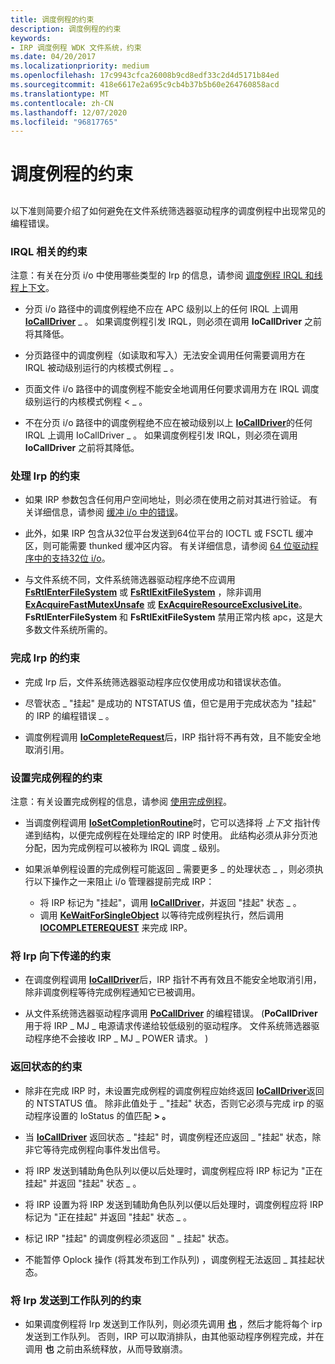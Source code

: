 ```yaml
---
title: 调度例程的约束
description: 调度例程的约束
keywords:
- IRP 调度例程 WDK 文件系统，约束
ms.date: 04/20/2017
ms.localizationpriority: medium
ms.openlocfilehash: 17c9943cfca26008b9cd8edf33c2d4d5171b84ed
ms.sourcegitcommit: 418e6617e2a695c9cb4b37b5b60e264760858acd
ms.translationtype: MT
ms.contentlocale: zh-CN
ms.lasthandoff: 12/07/2020
ms.locfileid: "96817765"
---
```

# <a name="constraints-on-dispatch-routines"></a>调度例程的约束


## <span id="ddk_constraints_on_dispatch_routines_if"></span><span id="DDK_CONSTRAINTS_ON_DISPATCH_ROUTINES_IF"></span>


以下准则简要介绍了如何避免在文件系统筛选器驱动程序的调度例程中出现常见的编程错误。

### <a name="span-idirql-related_constraintsspanspan-idirql-related_constraintsspanspan-idirql-related_constraintsspanirql-related-constraints"></a><span id="IRQL-Related_Constraints"></span><span id="irql-related_constraints"></span><span id="IRQL-RELATED_CONSTRAINTS"></span>IRQL 相关的约束

注意：有关在分页 i/o 中使用哪些类型的 Irp 的信息，请参阅 [调度例程 IRQL 和线程上下文](dispatch-routine-irql-and-thread-context.md)。

-   分页 i/o 路径中的调度例程绝不应在 APC 级别以上的任何 IRQL 上调用 [**IoCallDriver**](/windows-hardware/drivers/ddi/wdm/nf-wdm-iocalldriver) \_ 。 如果调度例程引发 IRQL，则必须在调用 **IoCallDriver** 之前将其降低。

-   分页路径中的调度例程（如读取和写入）无法安全调用任何需要调用方在 IRQL 被动级别运行的内核模式例程 \_ 。

-   页面文件 i/o 路径中的调度例程不能安全地调用任何要求调用方在 IRQL 调度级别运行的内核模式例程 &lt; \_ 。

-   不在分页 i/o 路径中的调度例程绝不应在被动级别以上 [**IoCallDriver**](/windows-hardware/drivers/ddi/wdm/nf-wdm-iocalldriver)的任何 IRQL 上调用 IoCallDriver \_ 。 如果调度例程引发 IRQL，则必须在调用 **IoCallDriver** 之前将其降低。

### <a name="span-idconstraints_on_processing_irpsspanspan-idconstraints_on_processing_irpsspanspan-idconstraints_on_processing_irpsspanconstraints-on-processing-irps"></a><span id="Constraints_on_Processing_IRPs"></span><span id="constraints_on_processing_irps"></span><span id="CONSTRAINTS_ON_PROCESSING_IRPS"></span>处理 Irp 的约束

-   如果 IRP 参数包含任何用户空间地址，则必须在使用之前对其进行验证。 有关详细信息，请参阅 [缓冲 i/o 中的错误](../kernel/failure-to-check-the-size-of-buffers.md)。

-   此外，如果 IRP 包含从32位平台发送到64位平台的 IOCTL 或 FSCTL 缓冲区，则可能需要 thunked 缓冲区内容。 有关详细信息，请参阅 [64 位驱动程序中的支持32位 i/o](../kernel/supporting-32-bit-i-o-in-your-64-bit-driver.md)。

-   与文件系统不同，文件系统筛选器驱动程序绝不应调用 [**FsRtlEnterFileSystem**](./fsrtlenterfilesystem.md) 或 [**FsRtlExitFileSystem**](./fsrtlexitfilesystem.md) ，除非调用 [**ExAcquireFastMutexUnsafe**](/previous-versions/windows/hardware/drivers/ff544340(v=vs.85)) 或 [**ExAcquireResourceExclusiveLite**](/previous-versions/ff544351(v=vs.85))。 **FsRtlEnterFileSystem** 和 **FsRtlExitFileSystem** 禁用正常内核 apc，这是大多数文件系统所需的。

### <a name="span-idconstraints_on_completing_irpsspanspan-idconstraints_on_completing_irpsspanspan-idconstraints_on_completing_irpsspanconstraints-on-completing-irps"></a><span id="Constraints_on_Completing_IRPs"></span><span id="constraints_on_completing_irps"></span><span id="CONSTRAINTS_ON_COMPLETING_IRPS"></span>完成 Irp 的约束

-   完成 Irp 后，文件系统筛选器驱动程序应仅使用成功和错误状态值。

-   尽管状态 \_ "挂起" 是成功的 NTSTATUS 值，但它是用于完成状态为 "挂起" 的 IRP 的编程错误 \_ 。

-   调度例程调用 [**IoCompleteRequest**](/windows-hardware/drivers/ddi/wdm/nf-wdm-iocompleterequest)后，IRP 指针将不再有效，且不能安全地取消引用。

### <a name="span-idconstraints_on_setting_a_completion_routinespanspan-idconstraints_on_setting_a_completion_routinespanspan-idconstraints_on_setting_a_completion_routinespanconstraints-on-setting-a-completion-routine"></a><span id="Constraints_on_Setting_a_Completion_Routine"></span><span id="constraints_on_setting_a_completion_routine"></span><span id="CONSTRAINTS_ON_SETTING_A_COMPLETION_ROUTINE"></span>设置完成例程的约束

注意：有关设置完成例程的信息，请参阅 [使用完成例程](using-irp-completion-routines.md)。

-   当调度例程调用 [**IoSetCompletionRoutine**](/windows-hardware/drivers/ddi/wdm/nf-wdm-iosetcompletionroutine)时，它可以选择将 *上下文* 指针传递到结构，以便完成例程在处理给定的 IRP 时使用。 此结构必须从非分页池分配，因为完成例程可以被称为 IRQL 调度 \_ 级别。

-   如果派单例程设置的完成例程可能返回 \_ 需要更多 \_ 的处理状态 \_ ，则必须执行以下操作之一来阻止 i/o 管理器提前完成 IRP：
    -   将 IRP 标记为 "挂起"，调用 [**IoCallDriver**](/windows-hardware/drivers/ddi/wdm/nf-wdm-iocalldriver)，并返回 "挂起" 状态 \_ 。
    -   调用 [**KeWaitForSingleObject**](/windows-hardware/drivers/ddi/wdm/nf-wdm-kewaitforsingleobject) 以等待完成例程执行，然后调用 [**IOCOMPLETEREQUEST**](/windows-hardware/drivers/ddi/wdm/nf-wdm-iocompleterequest) 来完成 IRP。

### <a name="span-idconstraints_on_passing_irps_downspanspan-idconstraints_on_passing_irps_downspanspan-idconstraints_on_passing_irps_downspanconstraints-on-passing-irps-down"></a><span id="Constraints_on_Passing_IRPs_Down"></span><span id="constraints_on_passing_irps_down"></span><span id="CONSTRAINTS_ON_PASSING_IRPS_DOWN"></span>将 Irp 向下传递的约束

-   在调度例程调用 [**IoCallDriver**](/windows-hardware/drivers/ddi/wdm/nf-wdm-iocalldriver)后，IRP 指针不再有效且不能安全地取消引用，除非调度例程等待完成例程通知它已被调用。

-   从文件系统筛选器驱动程序调用 [**PoCallDriver**](/windows-hardware/drivers/ddi/ntifs/nf-ntifs-pocalldriver) 的编程错误。  (**PoCallDriver** 用于将 IRP \_ MJ \_ 电源请求传递给较低级别的驱动程序。 文件系统筛选器驱动程序绝不会接收 IRP \_ MJ \_ POWER 请求。 ) 

### <a name="span-idconstraints_on_returning_statusspanspan-idconstraints_on_returning_statusspanspan-idconstraints_on_returning_statusspanconstraints-on-returning-status"></a><span id="Constraints_on_Returning_Status"></span><span id="constraints_on_returning_status"></span><span id="CONSTRAINTS_ON_RETURNING_STATUS"></span>返回状态的约束

-   除非在完成 IRP 时，未设置完成例程的调度例程应始终返回 [**IoCallDriver**](/windows-hardware/drivers/ddi/wdm/nf-wdm-iocalldriver)返回的 NTSTATUS 值。 除非此值处于 \_ "挂起" 状态，否则它必须与完成 irp 的驱动程序设置的 IoStatus 的值匹配 **&gt; 。**

-   当 [**IoCallDriver**](/windows-hardware/drivers/ddi/wdm/nf-wdm-iocalldriver) 返回状态 \_ "挂起" 时，调度例程还应返回 \_ "挂起" 状态，除非它等待完成例程向事件发出信号。

-   将 IRP 发送到辅助角色队列以便以后处理时，调度例程应将 IRP 标记为 "正在挂起" 并返回 "挂起" 状态 \_ 。

-   将 IRP 设置为将 IRP 发送到辅助角色队列以便以后处理时，调度例程应将 IRP 标记为 "正在挂起" 并返回 "挂起" 状态 \_ 。

-   标记 IRP "挂起" 的调度例程必须返回 " \_ 挂起" 状态。

-   不能暂停 Oplock 操作 (将其发布到工作队列) ，调度例程无法返回 \_ 其挂起状态。

### <a name="span-idconstraints_on_posting_irps_to_a_work_queuespanspan-idconstraints_on_posting_irps_to_a_work_queuespanspan-idconstraints_on_posting_irps_to_a_work_queuespanconstraints-on-posting-irps-to-a-work-queue"></a><span id="Constraints_on_Posting_IRPs_to_a_Work_Queue"></span><span id="constraints_on_posting_irps_to_a_work_queue"></span><span id="CONSTRAINTS_ON_POSTING_IRPS_TO_A_WORK_QUEUE"></span>将 Irp 发送到工作队列的约束

-   如果调度例程将 Irp 发送到工作队列，则必须先调用 [**也**](/windows-hardware/drivers/ddi/wdm/nf-wdm-iomarkirppending) ，然后才能将每个 irp 发送到工作队列。 否则，IRP 可以取消排队，由其他驱动程序例程完成，并在调用 **也** 之前由系统释放，从而导致崩溃。


